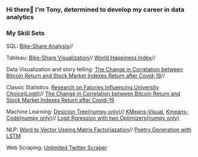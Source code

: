 ### Hi there👋 I'm Tony, determined to develop my career in data analytics

### My Skill Sets

SQL: [Bike-Share Analysis](https://github.com/tonytian98/shared_bike_analysis/blob/main/SQL_Analysis.md)//

Tableau: [Bike-Share Visualization](https://public.tableau.com/app/profile/tianzongyue/viz/Shared_Bike_Data/Dashboard1)//       [World Happiness Index](https://public.tableau.com/app/profile/tianzongyue/viz/WorldHappinessIndexMap_16574928056100/Sheet24#1)//

Data Visualization and story telling: [The Change in Correlation between Bitcoin Return and Stock
Market Indexes Return after Covid-19](https://github.com/tonytian98/Corr_bitcoin_stock/blob/main/Visual_story.md)//


Classic Statistics: [Research on Fatories Influencing University Choice(Logit)](https://github.com/tonytian98/Research_on_university_choice_LogitRegression_Pandas_Numpy_Pyplot/blob/master/README.md)//
[The Change in Correlation between Bitcoin Return and Stock
Market Indexes Return after Covid-19](https://github.com/tonytian98/Corr_bitcoin_stock#readme)


Machine Learning: [Desicion Tree(numpy only)](https://github.com/tonytian98/Decision-Tree-From-Scratch/blob/main/desicion%20tree.ipynb)//
[KMeans-Visual](https://github.com/tonytian98/KMeansClusteringVisualization/blob/master/K_means%20clustering%20visualization%20using%20numpy%20and%20pyplot.gif),
[Kmeans-Code(numpy only)](https://github.com/tonytian98/KMeansClusteringVisualization/blob/master/K_means%20clustering%20visualization%20using%20numpy%20and%20pyplot.ipynb)//
[Logit Rgression with two Optimizers(numpy only)](https://github.com/tonytian98/Logistic-regression-from-scratch/blob/main/logit.ipynb)

NLP: [Word to Vector Useing Matrix Factoriazation](https://github.com/tonytian98/Word_2_vec_matrix_factorization/blob/main/Word2Vec_Matrix_Factorization.ipynb)//
[Poetry Generation with LSTM](https://github.com/tonytian98/poetrys_gen_lstm/blob/main/poetry_generation_LSTM.ipynb)

Web Scraping: [Unlimited Twitter Scraper](https://github.com/tonytian98/twitter_scraper/blob/main/README.md)

<!--
**tonytian98/tonytian98** is a ✨ _special_ ✨ repository because its `README.md` (this file) appears on your GitHub profile.

Here are some ideas to get you started:

- 🔭 I’m currently working on ...
- 🌱 I’m currently learning ...
- 👯 I’m looking to collaborate on ...
- 🤔 I’m looking for help with ...
- 💬 Ask me about ...
- 📫 How to reach me: ...
- 😄 Pronouns: ...
- ⚡ Fun fact: ...
-->
